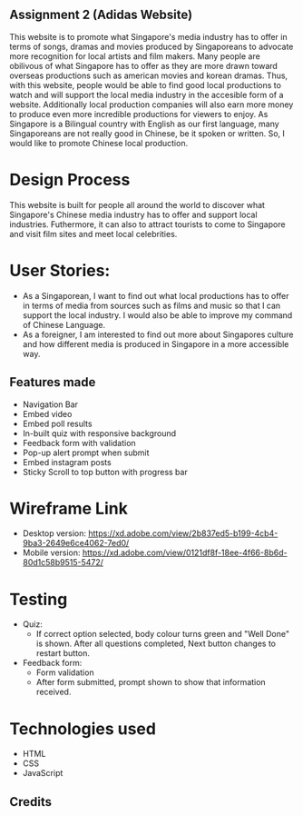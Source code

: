## Assignment 2 (Adidas Website)

This website is to promote what Singapore's media industry has to offer in terms of songs, dramas and movies produced by Singaporeans to advocate more recognition for local artists and film makers. Many people are obilivous of what Singapore has to offer as they are more drawn toward overseas productions such as american movies and korean dramas. Thus, with this website, people would be able to find good local productions to watch and will support the local media industry in the accesible form of a website. Additionally local production companies will also earn more money to produce even more incredible productions for viewers to enjoy. As Singapore is a Bilingual country with English as our first language, many Singaporeans are not really good in Chinese, be it spoken or written. So, I would like to promote Chinese local production.

# Design Process

This website is built for people all around the world to discover what Singapore's Chinese media industry has to offer and support local industries. Futhermore, it can also to attract tourists to come to Singapore and visit film sites and meet local celebrities.

# User Stories:

- As a Singaporean, I want to find out what local productions has to offer in terms of media from sources such as films and music so that I can support the local industry. I would also be able to improve my command of Chinese Language.
- As a foreigner, I am interested to find out more about Singapores culture and how different media is produced in Singapore in a more accessible way.

## Features made

- Navigation Bar
- Embed video
- Embed poll results
- In-built quiz with responsive background
- Feedback form with validation
- Pop-up alert prompt when submit
- Embed instagram posts
- Sticky Scroll to top button with progress bar

# Wireframe Link

- Desktop version: https://xd.adobe.com/view/2b837ed5-b199-4cb4-9ba3-2649e6ce4062-7ed0/
- Mobile version: https://xd.adobe.com/view/0121df8f-18ee-4f66-8b6d-80d1c58b9515-5472/

# Testing

- Quiz:
  - If correct option selected, body colour turns green and "Well Done" is shown. After all questions completed, Next button changes to restart button.
- Feedback form:
  - Form validation
  - After form submitted, prompt shown to show that information received.

# Technologies used

- HTML
- CSS
- JavaScript

## Credits
